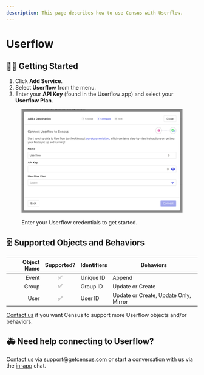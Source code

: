 ```yaml
---
description: This page describes how to use Census with Userflow.
---
```


# Userflow

## 🏃‍♀️ Getting Started

1. Click **Add Service**.
2. Select **Userflow** from the menu.
3. Enter your **API Key** (found in the Userflow app) and select your **Userflow Plan**.

<figure><img src="../.gitbook/assets/userflow-creds.png" alt="Userflow credentials"><figcaption><p>Enter your Userflow credentials to get started.</p></figcaption></figure>

## 🗄 Supported Objects and Behaviors

| **Object Name** | **Supported?** | **Identifiers** | **Behaviors**                         |
| --------------: | :------------: | --------------- | ------------------------------------- |
|           Event |        ✅       | Unique ID       | Append                                |
|           Group |        ✅       | Group ID        | Update or Create                      |
|            User |        ✅       | User ID         | Update or Create, Update Only, Mirror |

[Contact us](mailto:support@getcensus.com) if you want Census to support more Userflow objects and/or behaviors.

## 🚑 Need help connecting to Userflow?

[Contact us](mailto:support@getcensus.com) via support@getcensus.com or start a conversation with us via the [in-app](https://app.getcensus.com) chat.
